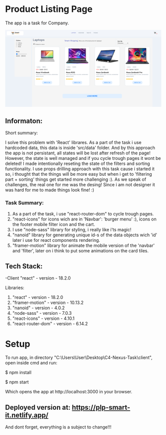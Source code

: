 # Product Listing Page

The app is a task for Company.

![](/product-listing-page.png)

## Informaton:
Short summary:

I solve this problem with 'React' librares. As a part of the task i use hardcoded data,
this data is inside 'src/data' folder. And by this approach the app is not persistant,
all states will be lost after refresh of the page!
However, the state is well managed and if you cycle trough pages it wont be deleted!
I made intentionally reseting the state of the filters and sorting functionality.
I use props drilling approach with this task cause i started it so, i thought that the things will be more easy
but when i get to 'filtering part + sorting' things get started more challenging :).
As we speak of challenges, the real one for me was the desing! Since i am not designer it was hard for me to
made things look fine! :)

### Task Summary:
1. As a part of the task, i use "react-router-dom" to cycle trough pages.
2. "react-icons" for icons wich are in 'Navbar': 'burger menu' :), icons on the footer mobile filter icon
    and the cart.
3. I use "node-sass" library for styling, i really like i'ts magic!
4. "nanoid" library for generating unique id-s of the data objects wich 'id' later i use for react components rendering.
5. "framer-motion" library for animate the mobile version of the 'navbar' and 'filter', later on i think
    to put some animations on the card tiles.

## Tech Stack:
-Client "react" - version - 18.2.0

Libraries:
<ol>
  <li>"react" - version - 18.2.0</li>
  <li>"framer-motion" - version - 10.13.2</li>
  <li>"nanoid" - version - 4.0.2</li>
  <li>"node-sass" - version - 7.0.3</li>
  <li>"react-icons" - version - 4.10.1</li>
  <li>"react-router-dom" - version - 6.14.2</li>
</ol>

# Setup

To run app, in directory "C:\Users\User\Desktop\C4-Nexus-Task\client",  open inside cmd and run:

$ npm install

$ npm start

Which opens the app at http://localhost:3000 in your browser.

## Deployed version at: https://plp-smart-it.netlify.app/

And dont forget, everything is a subject to change!!!
